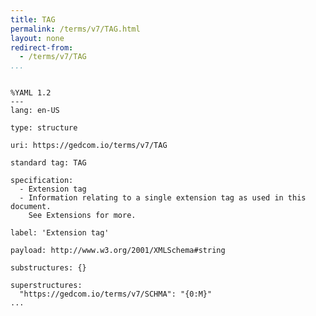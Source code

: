 ```yaml
---
title: TAG
permalink: /terms/v7/TAG.html
layout: none
redirect-from:
  - /terms/v7/TAG
...
```


```

%YAML 1.2
---
lang: en-US

type: structure

uri: https://gedcom.io/terms/v7/TAG

standard tag: TAG

specification:
  - Extension tag
  - Information relating to a single extension tag as used in this document.
    See Extensions for more.

label: 'Extension tag'

payload: http://www.w3.org/2001/XMLSchema#string

substructures: {}

superstructures:
  "https://gedcom.io/terms/v7/SCHMA": "{0:M}"
...

```
